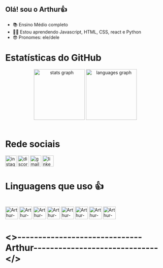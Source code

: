 ## Olá! sou o Arthur👍 

- 📚 Ensino Médio completo
- 🧑‍💻 Estou aprendendo Javascript, HTML, CSS, react e Python 
- 😎 Pronomes: ele/dele

# Estatísticas do GitHub
<div  align="center">
  
  <img alt="stats graph"  height="160px" src="https://github-readme-stats.vercel.app/api?username=Arthur18dev&show_icons=true&theme=github_dark&include_all_commits=true&count_private=true"/> 
  <img alt="languages graph" height="160px" src="https://github-readme-stats.vercel.app/api/top-langs/?username=Arthur18dev&layout=compact&card_width=320&langs_count=5&theme=github_dark"/>
</div>
<br/>

# Rede sociais
<div align="left">
  <img src="https://img.shields.io/static/v1?message=Instagram&logo=instagram&label=&color=E4405F&logoColor=white&labelColor=&style=for-the-badge" height="35" alt="instagram logo"/>
  <img src="https://img.shields.io/static/v1?message=Discord&logo=discord&label=&color=7289DA&logoColor=white&labelColor=&style=for-the-badge" height="35" alt="discord logo"/>
  <img src="https://img.shields.io/static/v1?message=Gmail&logo=gmail&label=&color=D14836&logoColor=white&labelColor=&style=for-the-badge" height="35" alt="gmail logo"/>
  <a href="https://www.linkedin.com/in/arthur-campos-tec/">
  <img src="https://img.shields.io/static/v1?message=LinkedIn&logo=linkedin&label=&color=0077B5&logoColor=white&labelColor=&style=for-the-badge" height="35" alt="linkedIn logo"/>
  </a>
</div>

# Linguagens que uso 👍
<div style="display: inline_block"><br>
  <img align="center" alt="Arthur-Js" height="40" width="40" src="https://cdn.jsdelivr.net/gh/devicons/devicon/icons/javascript/javascript-original.svg">

<img align="center" alt="Arthur-Js" height="40" width="40" src="https://cdn.jsdelivr.net/gh/devicons/devicon/icons/html5/html5-original.svg">
    
<img align="center" alt="Arthur-Js" height="40" width="40" src="https://cdn.jsdelivr.net/gh/devicons/devicon/icons/css3/css3-original.svg">

<img align="center" alt="Arthur-Js" height="40" width="40" src="https://cdn.jsdelivr.net/gh/devicons/devicon@latest/icons/nodemon/nodemon-original.svg" />          

<img align="center" alt="Arthur-Js" height="40" width="40" src="https://cdn.jsdelivr.net/gh/devicons/devicon@latest/icons/nodejs/nodejs-original-wordmark.svg" />

<img align="center" alt="Arthur-Js" height="40" width="40" src="https://cdn.jsdelivr.net/gh/devicons/devicon@latest/icons/react/react-original.svg" />

<img align="center" alt="Arthur-Js" height="40" width="40" src="https://cdn.jsdelivr.net/gh/devicons/devicon@latest/icons/reactbootstrap/reactbootstrap-original.svg" />

<img align="center" alt="Arthur-Js" height="40" width="40" src="https://cdn.jsdelivr.net/gh/devicons/devicon@latest/icons/python/python-original.svg" />
</div>

# <>------------------------------Arthur------------------------------</>
